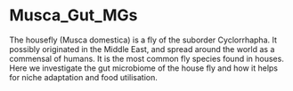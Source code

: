 # Musca_Gut_MGs
The housefly (Musca domestica) is a fly of the suborder Cyclorrhapha. It possibly originated in the Middle East, and spread around the world as a commensal of humans. It is the most common fly species found in houses. Here we investigate the gut microbiome of the house fly and how it helps for niche adaptation and food utilisation. 
